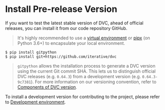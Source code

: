 # Install Pre-release Version

If you want to test the latest stable version of DVC, ahead of official
releases, you can install it from our code repository GitHub.

> It's highly recommended to use a
> [virtual environment](https://packaging.python.org/tutorials/installing-packages/#creating-virtual-environments)
> or
> [pipx](https://packaging.python.org/guides/installing-stand-alone-command-line-tools/)
> (on Python 3.6+) to encapsulate your local environment.

```dvc
$ pip install gitpython
$ pip install git+https://github.com/iterative/dvc
```

> `gitpython` allows the installation process to generate a DVC version using
> the current Git commit SHA. This lets us to distinguish official DVC releases
> (e.g. `0.64.3`) from a development version (e.g. `0.64.3-9c7381`). For more
> information on our versioning convention, refer to
> [Components of DVC version](/doc/command-reference/version#components-of-dvc-version).

To install a development version for contributing to the project, please refer
to
[Development environment](/doc/user-guide/contributing/core#development-environment).
